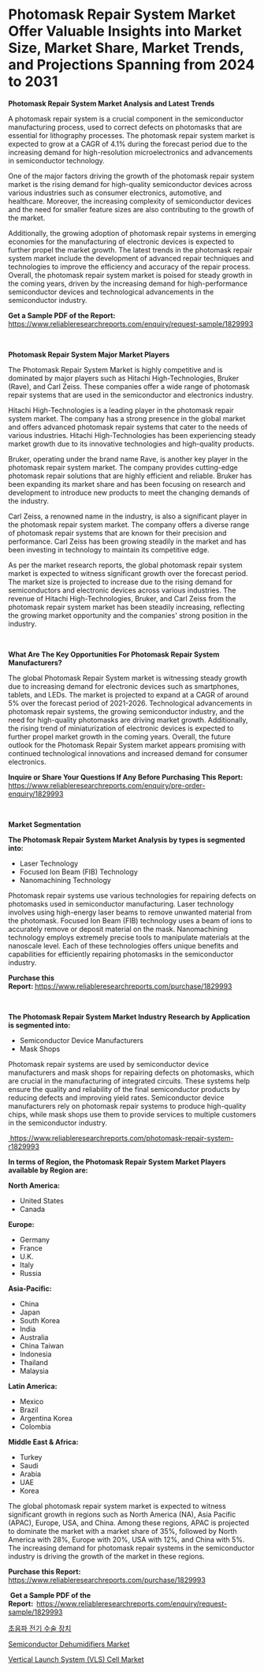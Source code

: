 <p><h1>Photomask Repair System Market Offer Valuable Insights into Market Size, Market Share, Market Trends, and Projections Spanning from 2024 to 2031</h1></p><p><strong>Photomask Repair System Market Analysis and Latest Trends</strong></p>
<p><p>A photomask repair system is a crucial component in the semiconductor manufacturing process, used to correct defects on photomasks that are essential for lithography processes. The photomask repair system market is expected to grow at a CAGR of 4.1% during the forecast period due to the increasing demand for high-resolution microelectronics and advancements in semiconductor technology.</p><p>One of the major factors driving the growth of the photomask repair system market is the rising demand for high-quality semiconductor devices across various industries such as consumer electronics, automotive, and healthcare. Moreover, the increasing complexity of semiconductor devices and the need for smaller feature sizes are also contributing to the growth of the market.</p><p>Additionally, the growing adoption of photomask repair systems in emerging economies for the manufacturing of electronic devices is expected to further propel the market growth. The latest trends in the photomask repair system market include the development of advanced repair techniques and technologies to improve the efficiency and accuracy of the repair process. Overall, the photomask repair system market is poised for steady growth in the coming years, driven by the increasing demand for high-performance semiconductor devices and technological advancements in the semiconductor industry.</p></p>
<p><strong>Get a Sample PDF of the Report:&nbsp;</strong> <a href="https://www.reliableresearchreports.com/enquiry/request-sample/1829993">https://www.reliableresearchreports.com/enquiry/request-sample/1829993</a></p>
<p>&nbsp;</p>
<p><strong>Photomask Repair System Major Market Players</strong></p>
<p><p>The Photomask Repair System Market is highly competitive and is dominated by major players such as Hitachi High-Technologies, Bruker (Rave), and Carl Zeiss. These companies offer a wide range of photomask repair systems that are used in the semiconductor and electronics industry.</p><p>Hitachi High-Technologies is a leading player in the photomask repair system market. The company has a strong presence in the global market and offers advanced photomask repair systems that cater to the needs of various industries. Hitachi High-Technologies has been experiencing steady market growth due to its innovative technologies and high-quality products.</p><p>Bruker, operating under the brand name Rave, is another key player in the photomask repair system market. The company provides cutting-edge photomask repair solutions that are highly efficient and reliable. Bruker has been expanding its market share and has been focusing on research and development to introduce new products to meet the changing demands of the industry.</p><p>Carl Zeiss, a renowned name in the industry, is also a significant player in the photomask repair system market. The company offers a diverse range of photomask repair systems that are known for their precision and performance. Carl Zeiss has been growing steadily in the market and has been investing in technology to maintain its competitive edge.</p><p>As per the market research reports, the global photomask repair system market is expected to witness significant growth over the forecast period. The market size is projected to increase due to the rising demand for semiconductors and electronic devices across various industries. The revenue of Hitachi High-Technologies, Bruker, and Carl Zeiss from the photomask repair system market has been steadily increasing, reflecting the growing market opportunity and the companies' strong position in the industry.</p></p>
<p>&nbsp;</p>
<p><strong>What Are The Key Opportunities For Photomask Repair System Manufacturers?</strong></p>
<p><p>The global Photomask Repair System market is witnessing steady growth due to increasing demand for electronic devices such as smartphones, tablets, and LEDs. The market is projected to expand at a CAGR of around 5% over the forecast period of 2021-2026. Technological advancements in photomask repair systems, the growing semiconductor industry, and the need for high-quality photomasks are driving market growth. Additionally, the rising trend of miniaturization of electronic devices is expected to further propel market growth in the coming years. Overall, the future outlook for the Photomask Repair System market appears promising with continued technological innovations and increased demand for consumer electronics.</p></p>
<p><strong>Inquire or Share Your Questions If Any Before Purchasing This Report:</strong> <a href="https://www.reliableresearchreports.com/enquiry/pre-order-enquiry/1829993">https://www.reliableresearchreports.com/enquiry/pre-order-enquiry/1829993</a></p>
<p>&nbsp;</p>
<p><strong>Market Segmentation</strong></p>
<p><strong>The Photomask Repair System Market Analysis by types is segmented into:</strong></p>
<p><ul><li>Laser Technology</li><li>Focused Ion Beam (FIB) Technology</li><li>Nanomachining Technology</li></ul></p>
<p><p>Photomask repair systems use various technologies for repairing defects on photomasks used in semiconductor manufacturing. Laser technology involves using high-energy laser beams to remove unwanted material from the photomask. Focused Ion Beam (FIB) technology uses a beam of ions to accurately remove or deposit material on the mask. Nanomachining technology employs extremely precise tools to manipulate materials at the nanoscale level. Each of these technologies offers unique benefits and capabilities for efficiently repairing photomasks in the semiconductor industry.</p></p>
<p><strong>Purchase this Report:&nbsp;</strong><a href="https://www.reliableresearchreports.com/purchase/1829993">https://www.reliableresearchreports.com/purchase/1829993</a></p>
<p>&nbsp;</p>
<p><strong>The Photomask Repair System Market Industry Research by Application is segmented into:</strong></p>
<p><ul><li>Semiconductor Device Manufacturers</li><li>Mask Shops</li></ul></p>
<p><p>Photomask repair systems are used by semiconductor device manufacturers and mask shops for repairing defects on photomasks, which are crucial in the manufacturing of integrated circuits. These systems help ensure the quality and reliability of the final semiconductor products by reducing defects and improving yield rates. Semiconductor device manufacturers rely on photomask repair systems to produce high-quality chips, while mask shops use them to provide services to multiple customers in the semiconductor industry.</p></p>
<p><a href="https://www.reliableresearchreports.com/photomask-repair-system-r1829993">&nbsp;https://www.reliableresearchreports.com/photomask-repair-system-r1829993</a></p>
<p><strong>In terms of Region, the Photomask Repair System Market Players available by Region are:</strong></p>
<p>
    <p> <strong> North America: </strong>
        <ul>
            <li>United States</li>
            <li>Canada</li>
        </ul>
        </p> 
    <p> <strong> Europe: </strong>
        <ul>
            <li>Germany</li>
            <li>France</li>
            <li>U.K.</li>
            <li>Italy</li>
            <li>Russia</li>
        </ul>
        </p> 
    <p> <strong> Asia-Pacific: </strong>
        <ul>
            <li>China</li>
            <li>Japan</li>
            <li>South Korea</li>
            <li>India</li>
            <li>Australia</li>
            <li>China Taiwan</li>
            <li>Indonesia</li>
            <li>Thailand</li>
            <li>Malaysia</li>
        </ul>
        </p> 
    <p> <strong> Latin America: </strong>
        <ul>
            <li>Mexico</li>
            <li>Brazil</li>
            <li>Argentina Korea</li>
            <li>Colombia</li>
        </ul>
        </p> 
    <p> <strong> Middle East & Africa: </strong>
        <ul>
            <li>Turkey</li>
            <li>Saudi</li>
            <li>Arabia</li>
            <li>UAE</li>
            <li>Korea</li>
        </ul>
    </p>
    </p>
<p><p>The global photomask repair system market is expected to witness significant growth in regions such as North America (NA), Asia Pacific (APAC), Europe, USA, and China. Among these regions, APAC is projected to dominate the market with a market share of 35%, followed by North America with 28%, Europe with 20%, USA with 12%, and China with 5%. The increasing demand for photomask repair systems in the semiconductor industry is driving the growth of the market in these regions.</p></p>
<p><strong>Purchase this Report: </strong><a href="https://www.reliableresearchreports.com/purchase/1829993">https://www.reliableresearchreports.com/purchase/1829993</a></p>
<p>&nbsp;<strong>Get a Sample PDF of the Report:&nbsp;&nbsp;</strong><a href="https://www.reliableresearchreports.com/enquiry/request-sample/1829993">https://www.reliableresearchreports.com/enquiry/request-sample/1829993</a></p>
<p><strong></strong></p>
<p><p><a href="https://github.com/mpodehpw07370073/Market-Research-Report-List-2/blob/main/5321169157833.md">초음파 전기 수술 장치</a></p><p><a href="https://view.publitas.com/reportprime-1/semiconductor-dehumidifiers-market-size-share-trends-analysis-report-by-product-500ml-700ml-others-and-segment-forecasts-2024-2031/">Semiconductor Dehumidifiers Market</a></p><p><a href="https://view.publitas.com/reportprime-1/vertical-launch-system-vls-cell-market-share-market-analysis-growth-trends-forecasts-for-period-from-2024-2031/">Vertical Launch System (VLS) Cell Market</a></p></p>